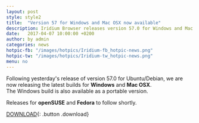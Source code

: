 ```yaml
---
layout: post
style: style2
title:  "Version 57 for Windows and Mac OSX now available"
description: Iridium Browser releases version 57.0 for Windows and Mac OSX
date:   2017-04-07 10:00:00 +0200
author:	by admin
categories: news
hotpic-fb: "/images/hotpics/Iridium-fb_hotpic-news.png"
hotpic-tw: "/images/hotpics/Iridium-tw_hotpic-news.png"
menu: no
---
```


Following yesterday's release of version 57.0 for Ubuntu/Debian, we are now releasing the latest builds for **Windows** and **Mac OSX**.     
The Windows build is also available as a portable version.     
<!--break-->
Releases for **openSUSE** and **Fedora** to follow shortly.     

[DOWNLOAD](/downloads/index.html "Download Iridium Browser v57"){: .button .download}     
